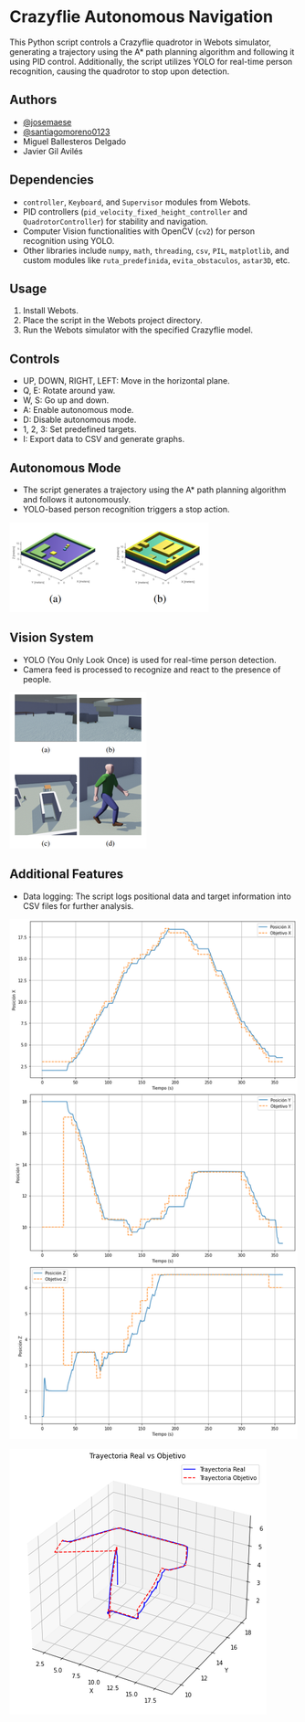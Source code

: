 # Crazyflie Autonomous Navigation

This Python script controls a Crazyflie quadrotor in Webots simulator, generating a trajectory using the A* path planning algorithm and following it using PID control. Additionally, the script utilizes YOLO for real-time person recognition, causing the quadrotor to stop upon detection.

## Authors

- [@josemaese](https://github.com/JoseMaese)
- [@santiagomoreno0123](https://github.com/santiagomoreno0123)
- Miguel Ballesteros Delgado
- Javier Gil Avilés

## Dependencies

- `controller`, `Keyboard`, and `Supervisor` modules from Webots.
- PID controllers (`pid_velocity_fixed_height_controller` and `QuadrotorController`) for stability and navigation.
- Computer Vision functionalities with OpenCV (`cv2`) for person recognition using YOLO.
- Other libraries include `numpy`, `math`, `threading`, `csv`, `PIL`, `matplotlib`, and custom modules like `ruta_predefinida`, `evita_obstaculos`, `astar3D`, etc.

## Usage

1. Install Webots.
2. Place the script in the Webots project directory.
3. Run the Webots simulator with the specified Crazyflie model.

## Controls

- UP, DOWN, RIGHT, LEFT: Move in the horizontal plane.
- Q, E: Rotate around yaw.
- W, S: Go up and down.
- A: Enable autonomous mode.
- D: Disable autonomous mode.
- 1, 2, 3: Set predefined targets.
- I: Export data to CSV and generate graphs.

## Autonomous Mode

- The script generates a trajectory using the A* path planning algorithm and follows it autonomously.
- YOLO-based person recognition triggers a stop action.

![Map](images/map.png)

## Vision System

- YOLO (You Only Look Once) is used for real-time person detection.
- Camera feed is processed to recognize and react to the presence of people.

![Person recognition](images/webots_map.png)

## Additional Features

- Data logging: The script logs positional data and target information into CSV files for further analysis.

![2D Trajectory](images/trayectoria_2D.png)

![3D Trajectory](images/Trayectoria_3D.png)
